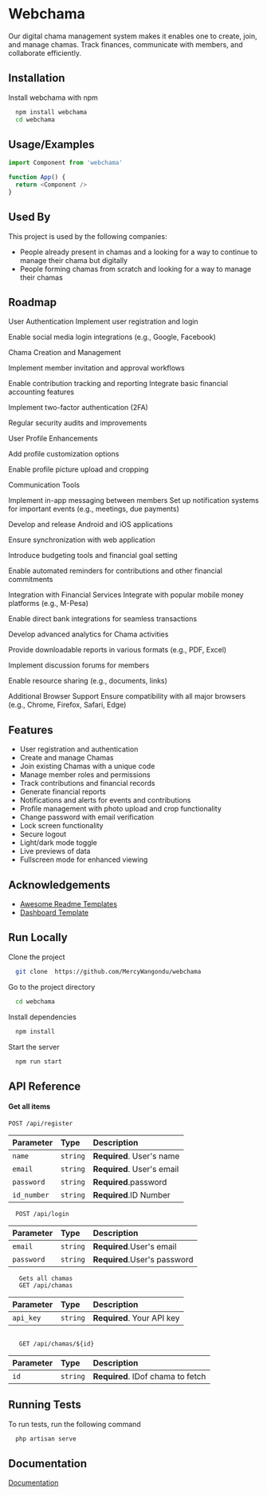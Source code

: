 
# Webchama 

Our digital chama management system makes it enables one to create, join, and manage chamas. Track finances, communicate with members, and collaborate efficiently. 

## Installation

Install webchama with npm

```bash
  npm install webchama 
  cd webchama
```
    
## Usage/Examples

```javascript
import Component from 'webchama'

function App() {
  return <Component />
}
```


## Used By

This project is used by the following companies:

- People already present in chamas and a looking for a way to continue to manage their chama but digitally
- People forming chamas from scratch and looking for a way to manage their chamas


## Roadmap
User Authentication
Implement user registration and login

Enable social media login integrations (e.g., Google, Facebook)

Chama Creation and Management

Implement member invitation and approval workflows

Enable contribution tracking and reporting
Integrate basic financial accounting features

Implement two-factor authentication (2FA)

Regular security audits and improvements

User Profile Enhancements

Add profile customization options

Enable profile picture upload and cropping

Communication Tools

Implement in-app messaging between members
Set up notification systems for important events (e.g., meetings, due payments)

Develop and release Android and iOS applications

Ensure synchronization with web application

Introduce budgeting tools and financial goal setting

Enable automated reminders for contributions and other financial commitments

Integration with Financial Services
Integrate with popular mobile money platforms (e.g., M-Pesa)

Enable direct bank integrations for seamless transactions

Develop advanced analytics for Chama activities

Provide downloadable reports in various formats (e.g., PDF, Excel)

Implement discussion forums for members

Enable resource sharing (e.g., documents, links)

Additional Browser Support
Ensure compatibility with all major browsers (e.g., Chrome, Firefox, Safari, Edge)


## Features


- User registration and authentication
- Create and manage Chamas
- Join existing Chamas with a unique code
- Manage member roles and permissions
- Track contributions and financial records
- Generate financial reports
- Notifications and alerts for events and contributions
- Profile management with photo upload and crop functionality
- Change password with email verification
- Lock screen functionality
- Secure logout
- Light/dark mode toggle
- Live previews of data
- Fullscreen mode for enhanced viewing


## Acknowledgements

 - [Awesome Readme Templates](https://awesomeopensource.com/project/elangosundar/awesome-README-templates)
 - [Dashboard Template](https://templatemo.com/tm-574-mexant)
 

## Run Locally

Clone the project

```bash
  git clone  https://github.com/MercyWangondu/webchama
```

Go to the project directory

```bash
  cd webchama
```

Install dependencies

```bash
  npm install
```

Start the server

```bash
  npm run start
```


## API Reference

#### Get all items

```http
POST /api/register
```

| Parameter | Type     | Description                |
| :-------- | :------- | :------------------------- |
| `name` | `string` | **Required**. User's name  |
| `email` | `string` | **Required**. User's email  |
| `password` | `string` | **Required**.password  |
| `id_number` | `string` | **Required**.ID Number  |


```http
  POST /api/login
```

| Parameter | Type     | Description                |
| :-------- | :------- | :------------------------- |
| `email` | `string` | **Required**.User's email  |
| `password` | `string` | **Required**.User's password  |


```http
   Gets all chamas
   GET /api/chamas
```

| Parameter | Type     | Description                       |
| :-------- | :------- | :-------------------------------- |
| `api_key`      | `string` | **Required**. Your API key|

```http

   GET /api/chamas/${id}

```

| Parameter | Type     | Description                       |
| :-------- | :------- | :-------------------------------- |
| `id`      | `string` | **Required**. IDof chama to fetch|





## Running Tests

To run tests, run the following command

```bash
  php artisan serve 
```


## Documentation

[Documentation](https://1drv.ms/w/c/7e09951e873dc495/Ed7OTHDcQFRHowZOTtvyT5ABlw1b6zLWbbJX6IdqRAFz1w?e=ig2Bnz
)

